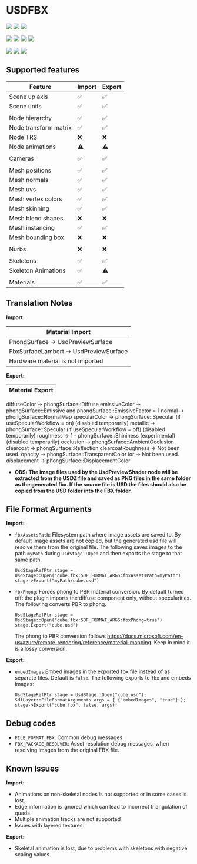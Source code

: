 # USDFBX

[![](https://img.shields.io/endpoint?url=https://gist.githubusercontent.com/kwblackstone/15b48d1a8211983471352e7f99f78127/raw/windows-2022-2405-FBX.json)](https://github.com/adobe/USD-Fileformat-plugins/actions/workflows/ci.yml) [![](https://img.shields.io/endpoint?url=https://gist.githubusercontent.com/kwblackstone/15b48d1a8211983471352e7f99f78127/raw/windows-2022-2311-FBX.json)](https://github.com/adobe/USD-Fileformat-plugins/actions/workflows/ci.yml) [![](https://img.shields.io/endpoint?url=https://gist.githubusercontent.com/kwblackstone/15b48d1a8211983471352e7f99f78127/raw/windows-2022-2308-FBX.json)](https://github.com/adobe/USD-Fileformat-plugins/actions/workflows/ci.yml)

[![](https://img.shields.io/endpoint?url=https://gist.githubusercontent.com/kwblackstone/15b48d1a8211983471352e7f99f78127/raw/macOS-14-2405-FBX.json)](https://github.com/adobe/USD-Fileformat-plugins/actions/workflows/ci.yml) [![](https://img.shields.io/endpoint?url=https://gist.githubusercontent.com/kwblackstone/15b48d1a8211983471352e7f99f78127/raw/macOS-13-2405-FBX.json)](https://github.com/adobe/USD-Fileformat-plugins/actions/workflows/ci.yml) [![](https://img.shields.io/endpoint?url=https://gist.githubusercontent.com/kwblackstone/15b48d1a8211983471352e7f99f78127/raw/macOS-13-2311-FBX.json)](https://github.com/adobe/USD-Fileformat-plugins/actions/workflows/ci.yml) [![](https://img.shields.io/endpoint?url=https://gist.githubusercontent.com/kwblackstone/15b48d1a8211983471352e7f99f78127/raw/macOS-13-2308-FBX.json)](https://github.com/adobe/USD-Fileformat-plugins/actions/workflows/ci.yml)

[![](https://img.shields.io/endpoint?url=https://gist.githubusercontent.com/kwblackstone/15b48d1a8211983471352e7f99f78127/raw/ubuntu-22.04-2405-FBX.json)](https://github.com/adobe/USD-Fileformat-plugins/actions/workflows/ci.yml) [![](https://img.shields.io/endpoint?url=https://gist.githubusercontent.com/kwblackstone/15b48d1a8211983471352e7f99f78127/raw/ubuntu-22.04-2311-FBX.json)](https://github.com/adobe/USD-Fileformat-plugins/actions/workflows/ci.yml) [![](https://img.shields.io/endpoint?url=https://gist.githubusercontent.com/kwblackstone/15b48d1a8211983471352e7f99f78127/raw/ubuntu-22.04-2308-FBX.json)](https://github.com/adobe/USD-Fileformat-plugins/actions/workflows/ci.yml)

## Supported features

|Feature|Import|Export|
|--|--|--|
|Scene up axis            |✅|✅|
|Scene units              |✅|✅|
||||
|Node hierarchy           |✅|✅|
|Node transform matrix    |✅|✅|
|Node TRS                 |❌|❌|
|Node animations          |⚠️|⚠️|
||||
|Cameras                  |✅|✅|
||||
|Mesh positions           |✅|✅|
|Mesh normals             |✅|✅|
|Mesh uvs                 |✅|✅|
|Mesh vertex colors       |✅|✅|
|Mesh skinning            |✅|✅|
|Mesh blend shapes        |❌|❌|
|Mesh instancing          |✅|✅|
|Mesh bounding box        |❌|❌|
||||
|Nurbs                    |❌|❌|
||||
|Skeletons                |✅|✅|
|Skeleton Animations      |✅|⚠️|
||||
|Materials                |✅|✅|




## Translation Notes

**Import:**


|Material Import|
|--|
|PhongSurface → UsdPreviewSurface|
|FbxSurfaceLambert → UsdPreviewSurface|
|Hardware material is not imported|


**Export:**


|Material Export|
|--|
diffuseColor → phongSurface::Diffuse
emissiveColor →  phongSurface::Emissive and  phongSurface::EmissiveFactor = 1
normal → phongSurface::NormalMap
specularColor → phongSurface::Specular (if useSpecularWorkflow = on) (disabled temporarily)
metallic →  phongSurface::Specular (if useSpecularWorkflow = off) (disabled temporarily)
roughness →  1 - phongSurface::Shininess (experimental) (disabled temporarily)
occlusion →  phongSurface::AmbientOcclusion
clearcoat → phongSurface::Reflection
clearcoatRoughness → Not been used.
opacity → phongSurface::TransparentColor
ior → Not been used.
displacement → phongSurface::DisplacementColor

- **OBS: The image files used by the UsdPreviewShader node will be extracted from the USDZ file and saved as PNG files in the same folder as the generated fbx. If the source file is USD the files should also be copied from the USD folder into the FBX folder.**

## File Format Arguments
**Import:**

* `fbxAssetsPath`: Filesystem path where image assets are saved to.
    By default image assets are not copied, but the generated usd file will resolve them from the original file.
    The following saves images to the path `myPath` during `UsdStage::Open` and then exports the stage to that same path.
    ```
    UsdStageRefPtr stage = UsdStage::Open("cube.fbx:SDF_FORMAT_ARGS:fbxAssetsPath=myPath")
    stage->Export("myPath/cube.usd")
    ```

* `fbxPhong`: Forces phong to PBR material conversion.
    By default turned off: the plugin imports the diffuse component only, without specularities.
    The following converts PBR to phong.
    ```
    UsdStageRefPtr stage = UsdStage::Open("cube.fbx:SDF_FORMAT_ARGS:fbxPhong=true")
    stage.Export("cube.usd")
    ```
    The phong to PBR conversion follows https://docs.microsoft.com/en-us/azure/remote-rendering/reference/material-mapping. Keep in mind it is a lossy conversion.

**Export:**

* `embedImages` Embed images in the exported fbx file instead of as separate files. Default is `false`.
    The following exports to `fbx` and embeds images:
    ```
    UsdStageRefPtr stage = UsdStage::Open("cube.usd");
    SdfLayer::FileFormatArguments args = { {"embedImages", "true"} };
    stage->Export("cube.fbx", false, args);
    ```

## Debug codes
* `FILE_FORMAT_FBX`: Common debug messages.
* `FBX_PACKAGE_RESOLVER`: Asset resolution debug messages, when resolving images from the original
  FBX file.



## Known Issues

**Import:**
* Animations on non-skeletal nodes is not supported or in some cases is lost.
* Edge information is ignored which can lead to incorrect triangulation of quads
* Multiple animation tracks are not supported
* Issues with layered textures

**Export:**
* Skeletal animation is lost, due to problems with skeletons with negative scaling values.
